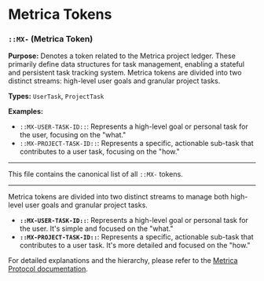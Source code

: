 # Metrica Tokens

### `::MX-` (Metrica Token)

**Purpose:** Denotes a token related to the Metrica project ledger. These primarily define data structures for task management, enabling a stateful and persistent task tracking system. Metrica tokens are divided into two distinct streams: high-level user goals and granular project tasks.

**Types:** `UserTask`, `ProjectTask`

**Examples:**
- `::MX-USER-TASK-ID::`: Represents a high-level goal or personal task for the user, focusing on the "what."
- `::MX-PROJECT-TASK-ID::`: Represents a specific, actionable sub-task that contributes to a user task, focusing on the "how."

---

This file contains the canonical list of all `::MX-` tokens.

---

Metrica tokens are divided into two distinct streams to manage both high-level user goals and granular project tasks.

- **`::MX-USER-TASK-ID::`**: Represents a high-level goal or personal task for the user. It's simple and focused on the "what."
- **`::MX-PROJECT-TASK-ID::`**: Represents a specific, actionable sub-task that contributes to a user task. It's more detailed and focused on the "how."

For detailed explanations and the hierarchy, please refer to the [Metrica Protocol documentation](../metrica/metrica_protocol.md).